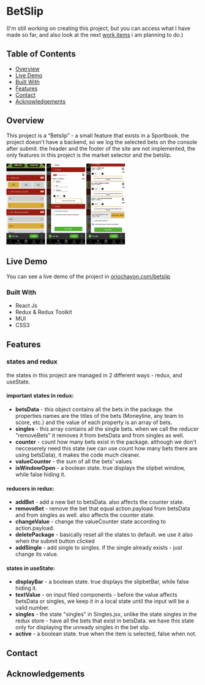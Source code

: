 # BetSlip

(I'm still working on creating this project, but you can access what I have made so far, and also look at the next [work items](https://github.com/orioch/BetSlip/issues) i am planning to do.)

## Table of Contents

- [Overview](#overview)
- [Live Demo](#live-demo)
- [Built With](#built-with)
- [Features](#features)
- [Contact](#contact)
- [Acknowledgements](#acknowledgements)

## Overview

This project is a “Betslip” - a small feature that exists in a Sportbook. the project doesn't have a backend, so we log the selected bets on the console after submit. the header and the footer of the site are not implemented, the only features in this project is the market selector and the betslip.

<img src="https://github.com/orioch/BetSlip/blob/26-take-care-of-warnings-and-finishing-everything/screenshots/Screen%20Shot%202022-12-01%20at%2013.32.54.png?raw=true" width=20% height=20%>      <img src="https://github.com/orioch/BetSlip/blob/26-take-care-of-warnings-and-finishing-everything/screenshots/Screen%20Shot%202022-12-01%20at%2013.33.16.png?raw=true" width=20% height=20%>      <img src="https://github.com/orioch/BetSlip/blob/26-take-care-of-warnings-and-finishing-everything/screenshots/Screen%20Shot%202022-12-01%20at%2013.33.37.png?raw=true" width=20% height=20%> 

## Live Demo

You can see a live demo of the project in [oriochayon.com/betslip](https://oriochayon.com/betslip)

<!-- TODO: Add a screenshot of the live project.
    1. Link to a 'live demo.'
    2. Describe your overall experience in a couple of sentences.
    3. List a few specific technical things that you learned or improved on.
    4. Share any other tips or guidance for others attempting this or something similar.
 -->

### Built With

- React Js
- Redux & Redux Toolkit
- MUI
- CSS3

<!-- TODO: List any MAJOR libraries/frameworks (e.g. React, Tailwind) with links to their homepages. -->

## Features
### states and redux
the states in this project are managed in 2 different ways - redux, and useState. 

#### important states in redux:
 *  **betsData** - this object contains all the bets in the package. the properties names are the titles of the bets (Moneyline, any team to score, etc.) and the value of each property is an array of bets.
 *  **singles** - this array contains all the single bets. when we call the reducer "removeBets" it removes it from betsData and from singles as well.
 *   **counter** - count how many bets exist in the package. although we don't necceserely need this state (we can use count how many bets there are using betsData), it makes the code much cleaner.
 *   **valueCounter** - the sum of all the bets' values
 *   **isWindowOpen** - a boolean state. true displays the slipbet window, while false hiding it.

#### reducers in redux:
 * **addBet** - add a new bet to betsData. also affects the counter state.
 * **removeBet** - remove the bet that equal action.payload from betsData and from singles as well. also affects the counter state.
 * **changeValue** - change the valueCounter state according to action.payload.
 * **deletePackage** - basically reset all the states to default. we use it also when the submit button clicked
 * **addSingle** - add single to singles. if the single already exists - just change its value.

#### states in useState:
 * **displayBar** - a boolean state. true displays the slipbetBar, while false hiding it.
 * **textValue** - on input filed components - before the value affects betsData or singles, we keep it in a local state until the input will be a valid number.
 * **singles** - the state "singles" in Singles.jsx, unlike the state singles in the redux store - have all the bets that exist in betsData. we have this state only for displaying the unready singles in the bet slip.
 * **active** - a boolean state. true when the item is selected, false when not.


## Contact

<!-- TODO: Include icons and links to your RELEVANT, PROFESSIONAL 'DEV-ORIENTED' social media. LinkedIn and dev.to are minimum. -->

## Acknowledgements

<!-- TODO: List any blog posts, tutorials or plugins that you may have used to complete the project. Only list those that had a significant impact. Obviously, we all 'Google' stuff while working on our things, but maybe something in particular stood out as a 'major contributor' to your skill set for this project. -->
